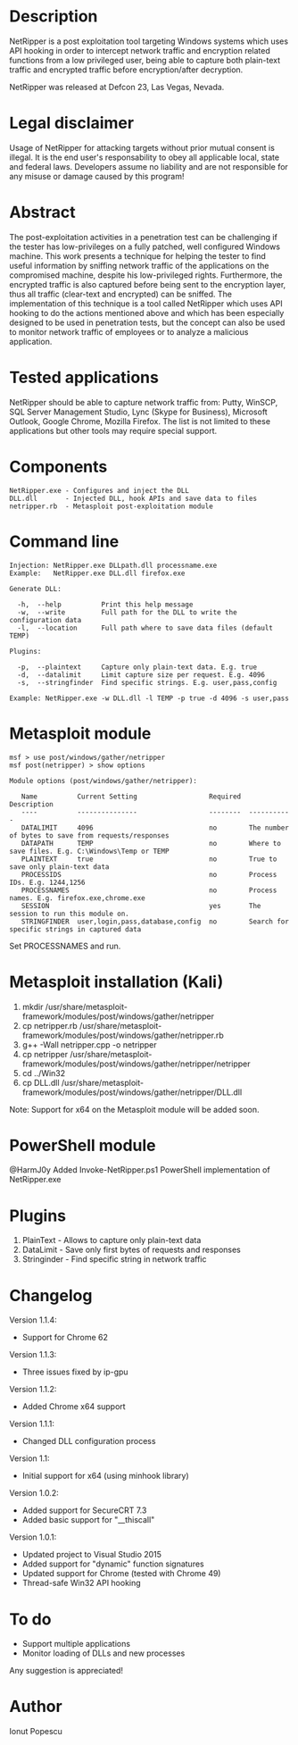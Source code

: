 # Description

NetRipper is a post exploitation tool targeting Windows systems which uses API hooking in order to intercept network traffic and encryption related functions from a low privileged user, being able to capture both plain-text traffic and encrypted traffic before encryption/after decryption. 

NetRipper was released at Defcon 23, Las Vegas, Nevada.

# Legal disclaimer

Usage of NetRipper for attacking targets without prior mutual consent is illegal. It is the end user's responsability to obey all applicable local, state and federal laws. Developers assume no liability and are not responsible for any misuse or damage caused by this program!

# Abstract

The post-exploitation activities in a penetration test can be challenging if the tester has low-privileges on a fully patched, well configured Windows machine. This work presents a technique for helping the tester to find useful information by sniffing network traffic of the applications on the compromised machine, despite his low-privileged rights. Furthermore, the encrypted traffic is also captured before being sent to the encryption layer, thus all traffic (clear-text and encrypted) can be sniffed. The implementation of this technique is a tool called NetRipper which uses API hooking to do the actions mentioned above and which has been especially designed to be used in penetration tests, but the concept can also be used to monitor network traffic of employees or to analyze a malicious application.

# Tested applications

NetRipper should be able to capture network traffic from: Putty, WinSCP, SQL Server Management Studio, Lync (Skype for Business), Microsoft Outlook, Google Chrome, Mozilla Firefox. The list is not limited to these applications but other tools may require special support.

# Components

```
NetRipper.exe - Configures and inject the DLL  
DLL.dll       - Injected DLL, hook APIs and save data to files  
netripper.rb  - Metasploit post-exploitation module
```

# Command line

```
Injection: NetRipper.exe DLLpath.dll processname.exe  
Example:   NetRipper.exe DLL.dll firefox.exe  

Generate DLL:

  -h,  --help          Print this help message  
  -w,  --write         Full path for the DLL to write the configuration data  
  -l,  --location      Full path where to save data files (default TEMP)  

Plugins:

  -p,  --plaintext     Capture only plain-text data. E.g. true  
  -d,  --datalimit     Limit capture size per request. E.g. 4096  
  -s,  --stringfinder  Find specific strings. E.g. user,pass,config  

Example: NetRipper.exe -w DLL.dll -l TEMP -p true -d 4096 -s user,pass  
```

# Metasploit module

```
msf > use post/windows/gather/netripper 
msf post(netripper) > show options

Module options (post/windows/gather/netripper):

   Name          Current Setting                  Required  Description
   ----          ---------------                  --------  -----------
   DATALIMIT     4096                             no        The number of bytes to save from requests/responses
   DATAPATH      TEMP                             no        Where to save files. E.g. C:\Windows\Temp or TEMP
   PLAINTEXT     true                             no        True to save only plain-text data
   PROCESSIDS                                     no        Process IDs. E.g. 1244,1256
   PROCESSNAMES                                   no        Process names. E.g. firefox.exe,chrome.exe
   SESSION                                        yes       The session to run this module on.
   STRINGFINDER  user,login,pass,database,config  no        Search for specific strings in captured data
```

Set PROCESSNAMES and run.

# Metasploit installation (Kali)

1. mkdir /usr/share/metasploit-framework/modules/post/windows/gather/netripper
2. cp netripper.rb /usr/share/metasploit-framework/modules/post/windows/gather/netripper.rb
3. g++ -Wall netripper.cpp -o netripper
4. cp netripper /usr/share/metasploit-framework/modules/post/windows/gather/netripper/netripper
5. cd ../Win32 
6. cp DLL.dll /usr/share/metasploit-framework/modules/post/windows/gather/netripper/DLL.dll

Note: Support for x64 on the Metasploit module will be added soon.

# PowerShell module

@HarmJ0y Added Invoke-NetRipper.ps1 PowerShell implementation of NetRipper.exe

# Plugins

1. PlainText - Allows to capture only plain-text data
2. DataLimit - Save only first bytes of requests and responses
3. Stringinder - Find specific string in network traffic

# Changelog

Version 1.1.4:
- Support for Chrome 62

Version 1.1.3:
- Three issues fixed by ip-gpu

Version 1.1.2:
- Added Chrome x64 support

Version 1.1.1:
- Changed DLL configuration process

Version 1.1:
- Initial support for x64 (using minhook library)

Version 1.0.2:
- Added support for SecureCRT 7.3
- Added basic support for "__thiscall"

Version 1.0.1:
- Updated project to Visual Studio 2015
- Added support for "dynamic" function signatures
- Updated support for Chrome (tested with Chrome 49)
- Thread-safe Win32 API hooking

# To do

- Support multiple applications
- Monitor loading of DLLs and new processes

Any suggestion is appreciated!

# Author

Ionut Popescu
